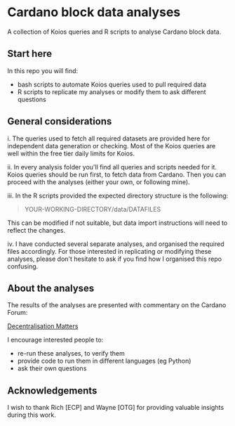 # Cardano block data analyses
A collection of Koios queries and R scripts to analyse Cardano block data.

## Start here
In this repo you will find: 
- bash scripts to automate Koios queries used to pull required data 
- R scripts to replicate my analyses or modify them to ask different questions

## General considerations
i. The queries used to fetch all required datasets are provided here for independent 
data generation or checking. Most of the Koios queries are well within the free tier daily limits for Koios.

ii. In every analysis folder you'll find all queries and scripts needed for it.
Koios queries should be run first, to fetch data from Cardano. Then you can 
proceed with the analyses (either your own, or following mine).

iii. In the R scripts provided the expected directory structure is the following:

> YOUR-WORKING-DIRECTORY/data/DATAFILES

This can be modified if not suitable, but data import instructions will need to reflect the changes.

iv. I have conducted several separate analyses, and organised the required files accordingly.
For those interested in replicating or modifying these analyses, please don't hesitate to ask 
if you find how I organised this repo confusing.

## About the analyses
The results of the analyses are presented with commentary on the Cardano Forum:

[Decentralisation Matters](https://forum.cardano.org/t/decentralisation-matters/143603)

I encourage interested people to: 
- re-run these analyses, to verify them
- provide code to run them in different languages (eg Python)
- ask their own questions

## Acknowledgements
I wish to thank Rich [ECP] and Wayne [OTG] for providing valuable insights during this work.
